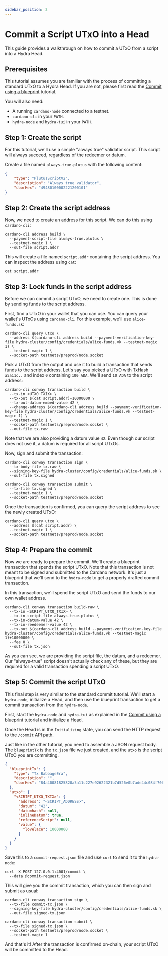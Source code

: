 ```yaml
---
sidebar_position: 2
---
```


# Commit a Script UTxO into a Head

This guide provides a walkthrough on how to commit a UTxO from a script into a Hydra Head.

## Prerequisites

This tutorial assumes you are familiar with the process of committing a standard UTxO to a Hydra Head. If you are not, please first read the [Commit using a blueprint](./commit-blueprint.md) tutorial.

You will also need:

- A running `cardano-node` connected to a testnet.
- `cardano-cli` in your `PATH`.
- `hydra-node` and `hydra-tui` in your `PATH`.

## Step 1: Create the script

For this tutorial, we'll use a simple "always true" validator script. This script will always succeed, regardless of the redeemer or datum.

Create a file named `always-true.plutus` with the following content:

```json
{
    "type": "PlutusScriptV2",
    "description": "Always true validator",
    "cborHex": "49480100002221200101"
}
```

## Step 2: Create the script address

Now, we need to create an address for this script. We can do this using `cardano-cli`:

```shell
cardano-cli address build \
  --payment-script-file always-true.plutus \
  --testnet-magic 1 \
  --out-file script.addr
```

This will create a file named `script.addr` containing the script address. You can inspect the address using `cat`:

```shell
cat script.addr
```

## Step 3: Lock funds in the script address

Before we can commit a script UTxO, we need to create one. This is done by sending funds to the script address.

First, find a UTxO in your wallet that you can use. You can query your wallet's UTxOs using `cardano-cli`. For this example, we'll use `alice-funds.sk`:

```shell
cardano-cli query utxo \
  --address $(cardano-cli address build --payment-verification-key-file hydra-cluster/config/credentials/alice-funds.vk --testnet-magic 1) \
  --testnet-magic 1 \
  --socket-path testnets/preprod/node.socket
```

Pick a UTxO from the output and use it to build a transaction that sends funds to the script address. Let's say you picked a UTxO with TxHash `a5a11c..` and index `0` containing `100 ADA`. We'll send `10 ADA` to the script address:

```shell
cardano-cli conway transaction build \
  --tx-in <UTXO_TXIX> \
  --tx-out $(cat script.addr)+10000000 \
  --tx-out-datum-embed-value 42 \
  --change-address $(cardano-cli address build --payment-verification-key-file hydra-cluster/config/credentials/alice-funds.vk --testnet-magic 1) \
  --testnet-magic 1 \
  --socket-path testnets/preprod/node.socket \
  --out-file tx.raw
```
Note that we are also providing a datum value `42`. Even though our script does not use it, a datum is required for all script UTxOs.

Now, sign and submit the transaction:

```shell
cardano-cli conway transaction sign \
  --tx-body-file tx.raw \
  --signing-key-file hydra-cluster/config/credentials/alice-funds.sk \
  --out-file tx.signed

cardano-cli conway transaction submit \
  --tx-file tx.signed \
  --testnet-magic 1 \
  --socket-path testnets/preprod/node.socket
```

Once the transaction is confirmed, you can query the script address to see the newly created UTxO:

```shell
cardano-cli query utxo \
  --address $(cat script.addr) \
  --testnet-magic 1 \
  --socket-path testnets/preprod/node.socket
```

## Step 4: Prepare the commit

Now we are ready to prepare the commit. We'll create a blueprint transaction that spends the script UTxO. Note that this transaction is not meant to be signed and submitted to the Cardano network. It's just a blueprint that we'll send to the `hydra-node` to get a properly drafted commit transaction.

In this transaction, we'll spend the script UTxO and send the funds to our own wallet address.

```shell
cardano-cli conway transaction build-raw \
  --tx-in <SCRIPT_UTXO_TXIX> \
  --tx-in-script-file always-true.plutus \
  --tx-in-datum-value 42 \
  --tx-in-reedeemer-value 42 \
  --tx-out $(cardano-cli address build --payment-verification-key-file hydra-cluster/config/credentials/alice-funds.vk --testnet-magic 1)+10000000 \
  --fee 0 \
  --out-file tx.json
```
As you can see, we are providing the script file, the datum, and a redeemer. Our "always-true" script doesn't actually check any of these, but they are required for a valid transaction spending a script UTxO.

## Step 5: Commit the script UTxO

This final step is very similar to the standard commit tutorial. We'll start a `hydra-node`, initialize a Head, and then use the blueprint transaction to get a commit transaction from the `hydra-node`.

First, start the `hydra-node` and `hydra-tui` as explained in the [Commit using a blueprint](./commit-blueprint.md#step-5) tutorial and initialize a Head.

Once the Head is in the `Initializing` state, you can send the HTTP request to the `/commit` API path.

Just like in the other tutorial, you need to assemble a JSON request body. The `blueprintTx` is the `tx.json` file we just created, and the `utxo` is the script UTxO you are committing.

```json
{
  "blueprintTx": {
    "type": "Tx BabbageEra",
    "description": "",
    "cborHex": "84a40081825820a5a11c227e92622321b7d526e0b7ade44c084f706e931e80829037cba55365f5000181825839000102030405060708090a0b0c0d0e0f101112131415161718191a1b1c1d1e1f202122232425262728292a2b2c2d2e2f303132333435363738393a3b3c3d3e3f021a000f42400300a0f5f6"
  },
  "utxo": {
    "<SCRIPT_UTXO_TXIX>": {
      "address": "<SCRIPT_ADDRESS>",
      "datum": "42",
      "datumhash": null,
      "inlineDatum": true,
      "referenceScript": null,
      "value": {
        "lovelace": 10000000
      }
    }
  }
}
```

Save this to a `commit-request.json` file and use `curl` to send it to the `hydra-node`:

```shell
curl -X POST 127.0.0.1:4001/commit \
  --data @commit-request.json
```

This will give you the commit transaction, which you can then sign and submit as usual:

```shell
cardano-cli conway transaction sign \
  --tx-file commit-tx.json \
  --signing-key-file hydra-cluster/config/credentials/alice-funds.sk \
  --out-file signed-tx.json

cardano-cli conway transaction submit \
  --tx-file signed-tx.json \
  --socket-path testnets/preprod/node.socket \
  --testnet-magic 1
```

And that's it! After the transaction is confirmed on-chain, your script UTxO will be committed to the Head.
